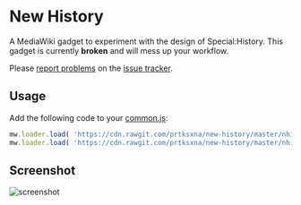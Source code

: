 # New History

A MediaWiki gadget to experiment with the design of Special:History. This gadget
is currently **broken** and will mess up your workflow.

Please [report problems](https://github.com/prtksxna/new-history/issues/new) on
the [issue tracker](https://github.com/prtksxna/new-history/issues/).

## Usage

Add the following code to your [common.js](https://en.wikipedia.org/wiki/Special:MyPage/common.js):

```javascript
mw.loader.load( 'https://cdn.rawgit.com/prtksxna/new-history/master/nhist.css', 'text/css' );
mw.loader.load( 'https://cdn.rawgit.com/prtksxna/new-history/master/nhist.js', 'text/javascript' );
```

## Screenshot

![screenshot](https://user-images.githubusercontent.com/9491/38791774-38c90b6a-4167-11e8-87db-a6a158be3752.png)
